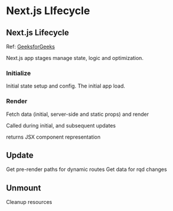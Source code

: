 # Next.js LIfecycle 

## Next.js Lifecycle

Ref: [GeeksforGeeks](https://www.geeksforgeeks.org/next-js-introduction/#how-does-nextjs-work)

Next.js app stages manage state, logic and optimization.

### Initialize

Initial state setup and config.  The initial app load.

### Render

Fetch data (initial, server-side and static props) and render

Called during initial, and subsequent updates

returns JSX component representation

## Update

Get pre-render paths for dynamic routes
Get data for rqd changes

## Unmount

Cleanup resources






